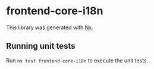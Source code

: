 # frontend-core-i18n

This library was generated with [Nx](https://nx.dev).

## Running unit tests

Run `nx test frontend-core-i18n` to execute the unit tests.
